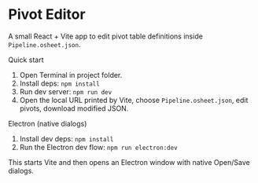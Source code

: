 # Pivot Editor

A small React + Vite app to edit pivot table definitions inside `Pipeline.osheet.json`.

Quick start

1. Open Terminal in project folder.
2. Install deps: `npm install`
3. Run dev server: `npm run dev`
4. Open the local URL printed by Vite, choose `Pipeline.osheet.json`, edit pivots, download modified JSON.

Electron (native dialogs)

1. Install dev deps: `npm install`
2. Run the Electron dev flow: `npm run electron:dev`

This starts Vite and then opens an Electron window with native Open/Save dialogs.
